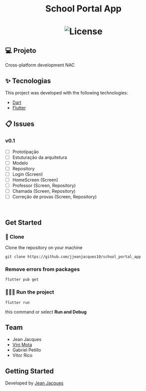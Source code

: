 <h1 align="center">School Portal App<h1>

<p align="center">
  <img alt="License" src="https://img.shields.io/badge/license-MIT-brightgreen">
</p>

## 💻 Projeto

<p>Cross-platform development NAC</p>

## :sparkles: Tecnologias

This project was developed with the following technologies:

- [Dart](https://dart.dev/)
- [Flutter](https://flutter.dev/)

## :clipboard: Issues
### v0.1 
- [ ] Prototipação
- [ ] Estuturação da arquitetura
- [ ] Modelo
- [ ] Repository
- [ ] Login (Screen)
- [ ] HomeScreen (Screen)
- [ ] Professor (Screen, Repository)
- [ ] Chamada (Screen, Repository)
- [ ] Correção de provas (Screen, Repository)

<br>

## Get Started

### 🧾 Clone
Clone the repository on your machine

```git clone https://github.com/jjeanjacques10/school_portal_app```

### Remove errors from packages
```flutter pub get```

### 🏃🏻‍♂️ Run the project

```flutter run```

this command or select **Run and Debug**

## Team

- Jean Jacques
- [Vini Mota](https://github.com/ferpakill)
- Gabriel Petillo
- Vitor Rico

## Getting Started

Developed by [Jean Jacques](https://github.com/jjeanjacques10) 



